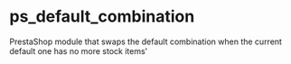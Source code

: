 # ps_default_combination
PrestaShop module that swaps the default combination when the current default one has no more stock items'
